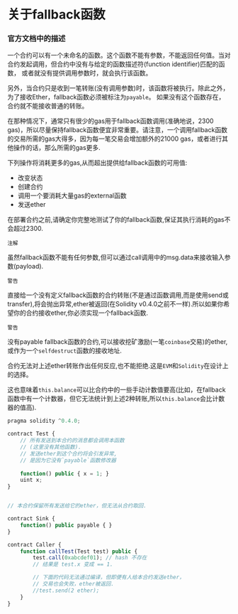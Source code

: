  # 关于fallback函数
 ### 官方文档中的描述
一个合约可以有一个未命名的函数。这个函数不能有参数，不能返回任何值。当对合约发起调用，但合约中没有与给定的函数描述符(function identifier)匹配的函数，
或者就没有提供调用参数时，就会执行该函数。

另外，当合约只是收到一笔转账(没有调用参数)时，该函数将被执行。除此之外，为了接收Ether，fallback函数必须被标注为`payable`。
如果没有这个函数存在，合约就不能接收普通的转账。

在那种情况下，通常只有很少的gas用于fallback函数调用(准确地说，2300 gas)，所以尽量保持fallback函数便宜非常重要。请注意，一个调用fallback函数的交易所需的gas大得多，因为每一笔交易会增加额外的21000 gas，或者进行其他操作的话，那么所需的gas更多.

下列操作将消耗更多的gas,从而超出提供给fallback函数的可用值:

* 改变状态
* 创建合约
* 调用一个要消耗大量gas的external函数
* 发送ether

在部署合约之前,请确定你完整地测试了你的fallback函数,保证其执行消耗的gas不会超过2300.

`注解`

虽然fallback函数不能有任何参数,但可以通过call调用中的msg.data来接收输入参数(payload).

`警告`

直接给一个没有定义fallback函数的合约转账(不是通过函数调用,而是使用send或transfer),将会抛出异常,ether被返回(在Solidity v0.4.0之前不一样).所以如果你希望你的合约接收ether,你必须实现一个fallback函数.

`警告`

没有payable fallback函数的合约,可以接收挖矿激励(一笔`coinbase`交易)的ether,或作为一个`selfdestruct`函数的接收地址.

合约无法对上述ether转账作出任何反应,也不能拒绝.这是`EVM`和`Solidity`在设计上的选择。

这也意味着`this.balance`可以比合约中的一些手动计数值要高(比如，在fallback函数中有一个计数器，但它无法统计到上述2种转账,所以`this.balance`会比计数器的值高).

```javascript
pragma solidity ^0.4.0;

contract Test {
    // 所有发送到本合约的消息都会调用本函数
    // (这里没有其他函数).
    // 发送ether到这个合约将会引发异常,
    // 是因为它没有`payable`函数修改器
    
    function() public { x = 1; }
    uint x;
}


// 本合约保留所有发送给它的ether，但无法从合约取回.

contract Sink {
    function() public payable { }
}

contract Caller {
    function callTest(Test test) public {
        test.call(0xabcdef01); // hash 不存在
        // 结果是 test.x 变成 == 1.

        // 下面的代码无法通过编译，但即便有人给本合约发送ether，
        // 交易也会失败，ether被返回.
        //test.send(2 ether);
    }
}
```

